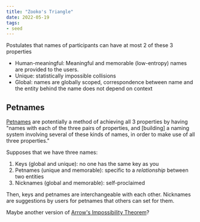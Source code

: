 ```yaml
---
title: "Zooko's Triangle"
date: 2022-05-19
tags:
- seed
---
```


Postulates that names of participants can have at most 2 of these 3 properties
-  Human-meaningful: Meaningful and memorable (low-entropy) names are provided to the users.
-  Unique: statistically impossible collisions
-  Global: names are globally scoped, correspondence between name and the entity behind the name does not depend on context

## Petnames
[Petnames](http://www.erights.org/elib/capability/pnml.html) are potentially a method of achieving all 3 properties by having "names with each of the three pairs of properties, and [building] a naming system involving several of these kinds of names, in order to make use of all three properties."

Supposes that we have three names:
1. Keys (global and unique): no one has the same key as you
2. Petnames (unique and memorable): specific to a *relationship* between two entities
3. Nicknames (global and memorable): self-proclaimed

Then, keys and petnames are interchangeable with each other. Nicknames are suggestions by users for petnames that others can set for them.

Maybe another version of [Arrow's Impossibility Theorem](https://en.wikipedia.org/wiki/Arrow%27s_impossibility_theorem)?